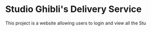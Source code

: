 # Studio Ghibli's Delivery Service
This project is a website allowing users to login and view all the Stu